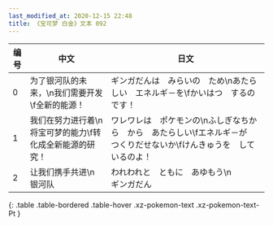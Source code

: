 ```yaml
---
last_modified_at: 2020-12-15 22:48
title: 《宝可梦 白金》文本 092
---
```

| 编号 | 中文 | 日文 |
| ---- | ---- | ---- |
| 0 | 为了银河队的未来，\n我们需要开发\f全新的能源！ | ギンガだんは　みらいの　ため\nあたらしい　エネルギ－を\fかいはつ　するのです！ |
| 1 | 我们在努力进行着\n将宝可梦的能力\f转化成全新能源的研究！ | ワレワレは　ポケモンの\nふしぎなちから　から　あたらしい\fエネルギ－が　つくりだせないか\fけんきゅうを　しているのよ！ |
| 2 | 让我们携手共进\n　　　　　银河队 | われわれと　ともに　あゆもう\n　　　　　　　　　　　ギンガだん |
{: .table .table-bordered .table-hover .xz-pokemon-text .xz-pokemon-text-Pt }